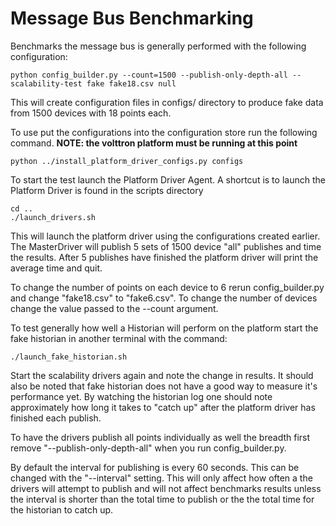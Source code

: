 # Message Bus Benchmarking

Benchmarks the message bus is generally performed with the following configuration:

    python config_builder.py --count=1500 --publish-only-depth-all --scalability-test fake fake18.csv null

This will create configuration files in configs/ directory to produce fake data from 1500 devices with 18 points each.

To use put the configurations into the configuration store run the following command. **NOTE: the volttron platform must be running at this point**

````
python ../install_platform_driver_configs.py configs
````

To start the test launch the Platform Driver Agent. A shortcut is to launch the Platform Driver is found in the scripts directory

````
cd ..
./launch_drivers.sh
````    

This will launch the platform driver using the configurations created earlier. The MasterDriver will publish 5 sets of 1500 device "all" publishes and time the results. After 5 publishes have finished the platform driver will print the average time and quit.

To change the number of points on each device to 6 rerun config_builder.py and change "fake18.csv" to "fake6.csv". To change the number of devices change the value passed to the --count argument.

To test generally how well a Historian will perform on the platform start the fake historian in another terminal with the command:

    ./launch_fake_historian.sh

Start the scalability drivers again and note the change in results. It should also be noted that fake historian does not have a good way to measure it's performance yet. By watching the historian log one should note approximately how long it takes to "catch up" after the platform driver has finished each publish.

To have the drivers publish all points individually as well the breadth first remove "--publish-only-depth-all" when you run config_builder.py.

By default the interval for publishing is every 60 seconds. This can be changed with the "--interval" setting. This will only affect how often a the drivers will attempt to publish and will not affect benchmarks results unless the interval is shorter than the total time to publish or the the total time for the historian to catch up.

